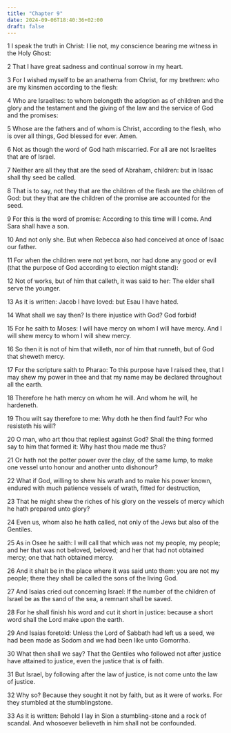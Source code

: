```yaml
---
title: "Chapter 9"
date: 2024-09-06T18:40:36+02:00
draft: false
---
```




1 I speak the truth in Christ: I lie not, my conscience bearing me witness in the Holy Ghost:

2 That I have great sadness and continual sorrow in my heart.

3 For I wished myself to be an anathema from Christ, for my brethren: who are my kinsmen according to the flesh:

4 Who are Israelites: to whom belongeth the adoption as of children and the glory and the testament and the giving of the law and the service of God and the promises:

5 Whose are the fathers and of whom is Christ, according to the flesh, who is over all things, God blessed for ever. Amen.

6 Not as though the word of God hath miscarried. For all are not Israelites that are of Israel.

7 Neither are all they that are the seed of Abraham, children: but in Isaac shall thy seed be called.

8 That is to say, not they that are the children of the flesh are the children of God: but they that are the children of the promise are accounted for the seed.

9 For this is the word of promise: According to this time will I come. And Sara shall have a son.

10 And not only she. But when Rebecca also had conceived at once of Isaac our father.

11 For when the children were not yet born, nor had done any good or evil (that the purpose of God according to election might stand):

12 Not of works, but of him that calleth, it was said to her: The elder shall serve the younger.

13 As it is written: Jacob I have loved: but Esau I have hated.

14 What shall we say then? Is there injustice with God? God forbid!

15 For he saith to Moses: I will have mercy on whom I will have mercy. And I will shew mercy to whom I will shew mercy.

16 So then it is not of him that willeth, nor of him that runneth, but of God that sheweth mercy.

17 For the scripture saith to Pharao: To this purpose have I raised thee, that I may shew my power in thee and that my name may be declared throughout all the earth.

18 Therefore he hath mercy on whom he will. And whom he will, he hardeneth.

19 Thou wilt say therefore to me: Why doth he then find fault? For who resisteth his will?

20 O man, who art thou that repliest against God? Shall the thing formed say to him that formed it: Why hast thou made me thus?

21 Or hath not the potter power over the clay, of the same lump, to make one vessel unto honour and another unto dishonour?

22 What if God, willing to shew his wrath and to make his power known, endured with much patience vessels of wrath, fitted for destruction,

23 That he might shew the riches of his glory on the vessels of mercy which he hath prepared unto glory?

24 Even us, whom also he hath called, not only of the Jews but also of the Gentiles.

25 As in Osee he saith: I will call that which was not my people, my people; and her that was not beloved, beloved; and her that had not obtained mercy; one that hath obtained mercy.

26 And it shalt be in the place where it was said unto them: you are not my people; there they shall be called the sons of the living God.

27 And Isaias cried out concerning Israel: If the number of the children of Israel be as the sand of the sea, a remnant shall be saved.

28 For he shall finish his word and cut it short in justice: because a short word shall the Lord make upon the earth.

29 And Isaias foretold: Unless the Lord of Sabbath had left us a seed, we had been made as Sodom and we had been like unto Gomorrha.

30 What then shall we say? That the Gentiles who followed not after justice have attained to justice, even the justice that is of faith.

31 But Israel, by following after the law of justice, is not come unto the law of justice.

32 Why so? Because they sought it not by faith, but as it were of works. For they stumbled at the stumblingstone.

33 As it is written: Behold I lay in Sion a stumbling-stone and a rock of scandal. And whosoever believeth in him shall not be confounded.

